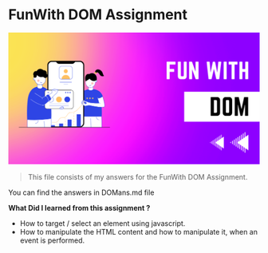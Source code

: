 # FunWith DOM Assignment

![FunWithDOM](.\questionPics\thumbnail.png)

>This file consists of my answers for the FunWith DOM Assignment.

You can find the answers in DOMans.md file

**What Did I learned from this assignment ?**

* How to target / select an element using javascript.
* How to manipulate the HTML content and how  to  manipulate it, when an event is performed.

